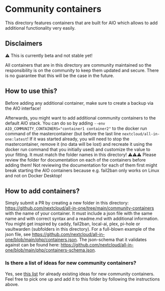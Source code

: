 # Community containers
This directory features containers that are built for AIO which allows to add additional functionality very easily.

## Disclaimers
⚠️ This is currently beta and not stable yet!

All containers that are in this directory are community maintained so the responsibility is on the community to keep them updated and secure. There is no guarantee that this will be the case in the future.

## How to use this?
Before adding any additional container, make sure to create a backup via the AIO interface!

Afterwards, you might want to add additional community containers to the default AIO stack. You can do so by adding `--env AIO_COMMUNITY_CONTAINERS="container1 container2"` to the docker run command of the mastercontainer (but before the last line `nextcloud/all-in-one:latest`! If it was started already, you will need to stop the mastercontainer, remove it (no data will be lost) and recreate it using the docker run command that you initially used) and customize the value to your fitting. It must match the folder names in this directory! ⚠️⚠️⚠️ Please review the folder for documentation on each of the containers before adding them! Not reviewing the documentation for each of them first might break starting the AIO containers because e.g. fail2ban only works on Linux and not on Docker Desktop!

## How to add containers?
Simply submit a PR by creating a new folder in this directory: https://github.com/nextcloud/all-in-one/tree/main/community-containers with the name of your container. It must include a json file with the same name and with correct syntax and a readme.md with additional information. You might get inspired by caddy, fail2ban, local-ai, plex, pi-hole or vaultwarden (subfolders in this directory). For a full-blown example of the json file, see https://github.com/nextcloud/all-in-one/blob/main/php/containers.json. The json-schema that it validates against can be found here: https://github.com/nextcloud/all-in-one/blob/main/php/containers-schema.json.

### Is there a list of ideas for new community containers?
Yes, see [this list](https://github.com/nextcloud/all-in-one/discussions/categories/ideas?discussions_q=is%3Aopen+category%3AIdeas+label%3A%22help+wanted%22) for already existing ideas for new community containers. Feel free to pick one up and add it to this folder by following the instructions above.
